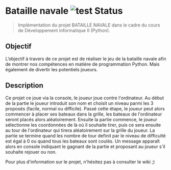 # Bataille navale ![test Status](https://img.shields.io/badge/test-passing%80-green)

> Implémentation du projet BATAILLE NAVALE dans le cadre du cours de Développement informatique II (Python).

## Objectif
L’objectif à travers de ce projet est de réaliser le jeu de la bataille navale afin de montrer nos compétences en matière de programmation Python. Mais également de divertir les potentiels joueurs.

## Description
Ce projet ce joue via la console, le joueur joue contre l'ordinateur. Au début de la partie le joueur introduit son nom et choisit un niveau parmi les 3 proposés (facile, normal ou difficile). 
Passé cette étape, le joueur peut alors commencer à placer ses bateaux dans la grille, les bateaux de l'ordinateur seront placés alors aléatoirement. 
Ensuite la partie commence, le joueur sélectionne les coordonnées de là où il souhaite tirer, puis ce sera ensuite au tour de l'ordinateur qui tirera aléatoirement sur la grille du joueur. 
La partie se termine quand les nombre de tour definit par le niveau de difficulté est égal à 0 ou quand tous les bateaux sont coulés.
Un message apparaît alors en console indiquant le gagnant de la partie et proposant au joueur s'il souhaite rejouer ou non.

Pour plus d'information sur le projet, n'hésitez pas à consulter le wiki ;)
